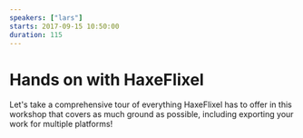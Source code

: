 ```yaml
---
speakers: ["lars"]
starts: 2017-09-15 10:50:00
duration: 115
---
```


# Hands on with HaxeFlixel

Let's take a comprehensive tour of everything HaxeFlixel has to offer in this workshop that covers as much ground as possible, including exporting your work for multiple platforms!